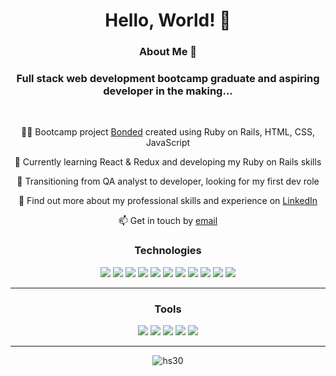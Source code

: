 <h1 align="center"> Hello, World! 👋</h1>

<h3 align="center">About Me 🚀</h3>
<h3 align="center">Full stack web development bootcamp graduate and aspiring developer in the making...</h3>
<br>
<p align="center">👨‍💻 Bootcamp project <a href="https://bonded-friendships.herokuapp.com">Bonded</a> created using Ruby on Rails, HTML, CSS, JavaScript

<p align="center">🌱 Currently learning React & Redux and developing my Ruby on Rails skills</p>

<p align="center">💼 Transitioning from QA analyst to developer, looking for my first dev role</p>

<p align="center">📄 Find out more about my professional skills and experience on <a href="https://www.linkedin.com/in/huda-salameh/">LinkedIn</a></p>

<p align="center">📫 Get in touch by <a href="mailto:huda.salameh44@gmail.com" target="_blank">email</a></p>

<h3 align="center">Technologies</h3>
<div align="center">
<img src="https://img.shields.io/badge/Ruby-1015eb?style=for-the-badge&logo=ruby&logoColor=white">
<img src="https://img.shields.io/badge/Ruby_on_Rails-7d00de?style=for-the-badge&logo=ruby-on-rails&logoColor=white">
<img src="https://img.shields.io/badge/JavaScript-ae00cf?style=for-the-badge&logo=javascript&logoColor=white">
<img src="https://img.shields.io/badge/React-d200bd?style=for-the-badge&logo=react&logoColor=white">
<img src="https://img.shields.io/badge/HTML5-ff006d?style=for-the-badge&logo=html5&logoColor=white">
<img src="https://img.shields.io/badge/CSS-ff0059?&style=for-the-badge&logo=css3&logoColor=white">
<img src="https://img.shields.io/badge/Bootstrap-ff0046?style=for-the-badge&logo=bootstrap&logoColor=white">
<img src="https://img.shields.io/badge/PostgreSQL-ff3731?style=for-the-badge&logo=postgresql&logoColor=white">
<img src="https://img.shields.io/badge/SQLite-ff5f16?style=for-the-badge&logo=sqlite&logoColor=white">
<img src="https://img.shields.io/badge/Heroku-ff7d00?style=for-the-badge&logo=heroku&logoColor=white">
<img src="https://img.shields.io/badge/Markdown-e2fc03?style=for-the-badge&logo=markdown&logoColor=white">
<hr>
<h3 align="center">Tools</h3>
<img src="https://img.shields.io/badge/GIT-1015eb?style=for-the-badge&logo=git&logoColor=white">
<img src="https://img.shields.io/badge/Figma-fb009f?style=for-the-badge&logo=figma&logoColor=white">
<img src="https://img.shields.io/badge/Visual_Studio_Code-ff0046?style=for-the-badge&logo=visual%20studio%20code&logoColor=white">
<img src="https://img.shields.io/badge/Trello-ffa300?style=for-the-badge&logo=trello&logoColor=white">
<img src="https://img.shields.io/badge/windows%20terminal-e2fc03?style=for-the-badge&logo=windows%20terminal&logoColor=white">
</div>
<hr>

<div align="center">
<p><img align="center" src="https://github-readme-stats.vercel.app/api/top-langs?username=hs30&show_icons=true&locale=en&layout=compact" alt="hs30" /></p>
</div>
<!--
**hs30/hs30** is a ✨ _special_ ✨ repository because its `README.md` (this file) appears on your GitHub profile.

Here are some ideas to get you started:

- 🔭 I’m currently working on ...
- 🌱 I’m currently learning ...
- 👯 I’m looking to collaborate on ...
- 🤔 I’m looking for help with ...
- 💬 Ask me about ...
- 📫 How to reach me: ...
- 😄 Pronouns: ...
- ⚡ Fun fact: ...
-->
